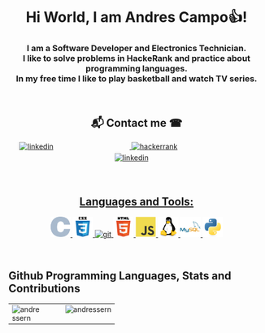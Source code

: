 
<h1 align="center">Hi World, I am Andres Campo👍!</h1>
   <h3 align="center">  
   I am a Software Developer and Electronics Technician.<br>
   I like to solve problems in HackeRank and practice about programming languages.<br>
   In my free time I like to play basketball and watch TV series. </h3>

<br/>

<h2 align="center">📬 Contact me ☎</h2>
  <p align="center">
      <a href="https://www.linkedin.com/in/campoandres98/" target="_blank">
      <img src=https://img.shields.io/badge/linkedin-%231E77B5.svg?&style=for-the-badge&logo=linkedin&logoColor=white alt=linkedin style="margin-bottom: 5px; margin-right: 150px;" />
      <a href="https://www.hackerrank.com/campoandres98" target="_blank">
      <img src=https://img.shields.io/badge/hackerrank-%23292929.svg?&style=for-the-badge&logo=hackerrank&logoColor=green alt=hackerrank style="margin-bottom:5px; margin-right: 150px;"/>
      <a href="https://twitter.com/CampoAndres98" target="_blank">
      <img src=https://img.shields.io/badge/twitter-%231E77B5.svg?&style=for-the-badge&logo=twitter&logoColor=red alt=linkedin style="margin-bottom: 5px; margin-right: 20px;" />

         
  </p>

<br/>  

<h2 align="center">Languages and Tools:</h2>
<p align="center"> <a href="https://www.cprogramming.com/" target="_blank"> <img src="https://raw.githubusercontent.com/devicons/devicon/master/icons/c/c-original.svg" alt="c" width="40" height="40"/> </a> <a href="https://www.w3schools.com/css/" target="_blank"> <img src="https://raw.githubusercontent.com/devicons/devicon/master/icons/css3/css3-original-wordmark.svg" alt="css3" width="40" height="40"/> </a> <a href="https://git-scm.com/" target="_blank"> <img src="https://www.vectorlogo.zone/logos/git-scm/git-scm-icon.svg" alt="git" width="40" height="40"/> </a> <a href="https://www.w3.org/html/" target="_blank"> <img src="https://raw.githubusercontent.com/devicons/devicon/master/icons/html5/html5-original-wordmark.svg" alt="html5" width="40" height="40"/> </a> <a href="https://developer.mozilla.org/en-US/docs/Web/JavaScript" target="_blank"> <img src="https://raw.githubusercontent.com/devicons/devicon/master/icons/javascript/javascript-original.svg" alt="javascript" width="40" height="40"/> </a> <a href="https://www.linux.org/" target="_blank"> <img src="https://raw.githubusercontent.com/devicons/devicon/master/icons/linux/linux-original.svg" alt="linux" width="40" height="40"/> </a> <a href="https://www.mysql.com/" target="_blank"> <img src="https://raw.githubusercontent.com/devicons/devicon/master/icons/mysql/mysql-original-wordmark.svg" alt="mysql" width="40" height="40"/> </a> <a href="https://www.python.org" target="_blank"> <img src="https://raw.githubusercontent.com/devicons/devicon/master/icons/python/python-original.svg" alt="python" width="40" height="40"/> </a> </p>

<br/>  

<h2 aling="center"> Github Programming Languages, Stats and Contributions </h2> 

  <table><tr><td valign="top" width="50%">

  <img align="left" src="https://github-readme-stats.vercel.app/api/top-langs/?username=AndresSern&layout=compact&hide_border=true&count_private=true&langs_count=20" style="max-width:60%;" alt="andressern" />

  </td><td valign="top" width="50%">

  <img align="right" src="https://github-readme-stats.vercel.app/api?username=andressern&show_icons=true&locale=en" alt="andressern" />
 
 </td></tr></table>  

<br/> 
